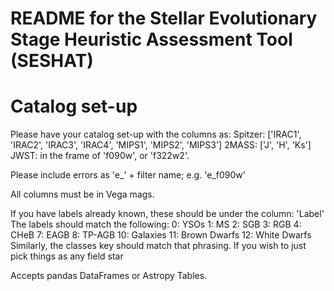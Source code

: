 # README for the Stellar Evolutionary Stage Heuristic Assessment Tool (SESHAT)

# Catalog set-up
Please have your catalog set-up with the columns as:
Spitzer: ['IRAC1', 'IRAC2', 'IRAC3', 'IRAC4', 'MIPS1', 'MIPS2', 'MIPS3']
2MASS: ['J', 'H', 'Ks']
JWST: in the frame of 'f090w', or 'f322w2'. 

Please include errors as 'e_' + filter name; e.g. 'e_f090w'

All columns must be in Vega mags.

If you have labels already known, these should be under the column: 'Label'
The labels should match the following:
0: YSOs
1: MS
2: SGB
3: RGB
4: CHeB
7: EAGB
8: TP-AGB
10: Galaxies
11: Brown Dwarfs
12: White Dwarfs
Similarly, the classes key should match that phrasing. If you wish to just pick things as any field star

Accepts pandas DataFrames or Astropy Tables.